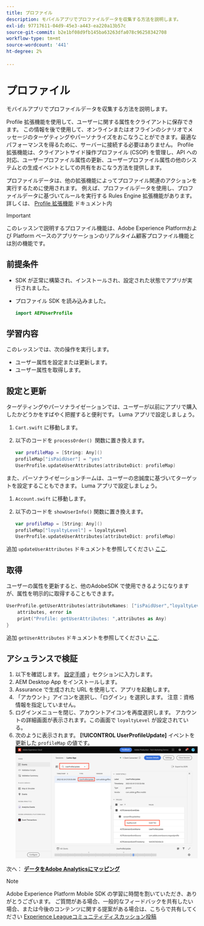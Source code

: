 ```yaml
---
title: プロファイル
description: モバイルアプリでプロファイルデータを収集する方法を説明します。
exl-id: 97717611-04d9-45e3-a443-ea220a13b57c
source-git-commit: b2e1bf08d9fb145ba63263dfa078c96258342708
workflow-type: tm+mt
source-wordcount: '441'
ht-degree: 2%

---
```


# プロファイル

モバイルアプリでプロファイルデータを収集する方法を説明します。

Profile 拡張機能を使用して、ユーザーに関する属性をクライアントに保存できます。 この情報を後で使用して、オンラインまたはオフラインのシナリオでメッセージのターゲティングやパーソナライズをおこなうことができます。最適なパフォーマンスを得るために、サーバーに接続する必要はありません。 Profile 拡張機能は、クライアントサイド操作プロファイル (CSOP) を管理し、API への対応、ユーザープロファイル属性の更新、ユーザープロファイル属性の他のシステムとの生成イベントとしての共有をおこなう方法を提供します。

プロファイルデータは、他の拡張機能によってプロファイル関連のアクションを実行するために使用されます。 例えば、プロファイルデータを使用し、プロファイルデータに基づいてルールを実行する Rules Engine 拡張機能があります。 詳しくは、 [Profile 拡張機能](https://developer.adobe.com/client-sdks/documentation/profile/) ドキュメント内

>[!IMPORTANT]
>
>このレッスンで説明するプロファイル機能は、Adobe Experience Platformおよび Platform ベースのアプリケーションのリアルタイム顧客プロファイル機能とは別の機能です。


## 前提条件

* SDK が正常に構築され、インストールされ、設定された状態でアプリが実行されました。
* プロファイル SDK を読み込みました。

   ```swift
   import AEPUserProfile
   ```

## 学習内容

このレッスンでは、次の操作を実行します。

* ユーザー属性を設定または更新します。
* ユーザー属性を取得します。


## 設定と更新

ターゲティングやパーソナライゼーションでは、ユーザーが以前にアプリで購入したかどうかをすばやく把握すると便利です。 Luma アプリで設定しましょう。

1. `Cart.swift` に移動します。

1. 以下のコードを `processOrder() `関数に置き換えます。

   ```swift
   var profileMap = [String: Any]()
   profileMap["isPaidUser"] = "yes"
   UserProfile.updateUserAttributes(attributeDict: profileMap)
   ```

また、パーソナライゼーションチームは、ユーザーの忠誠度に基づいてターゲットを設定することもできます。 Luma アプリで設定しましょう。

1. `Account.swift` に移動します。

1. 以下のコードを `showUserInfo()` 関数に置き換えます。

   ```swift
   var profileMap = [String: Any]()
   profileMap["loyaltyLevel"] = loyaltyLevel
   UserProfile.updateUserAttributes(attributeDict: profileMap)
   ```

追加 `updateUserAttributes` ドキュメントを参照してください [ここ](https://developer.adobe.com/client-sdks/documentation/profile/api-reference/#updateuserattribute).

## 取得

ユーザーの属性を更新すると、他のAdobeSDK で使用できるようになりますが、属性を明示的に取得することもできます。

```swift
UserProfile.getUserAttributes(attributeNames: ["isPaidUser","loyaltyLevel"]){
    attributes, error in
    print("Profile: getUserAttributes: ",attributes as Any)
}
```

追加 `getUserAttributes` ドキュメントを参照してください [ここ](https://developer.adobe.com/client-sdks/documentation/profile/api-reference/#getuserattributes).

## アシュランスで検証

1. 以下を確認します。 [設定手順](assurance.md) 」セクションに入力します。
1. AEM Desktop App をインストールします。
1. Assurance で生成された URL を使用して、アプリを起動します。
1. 「アカウント」アイコンを選択し、「ログイン」を選択します。 注意：資格情報を指定していません。
1. ログインメニューを閉じ、アカウントアイコンを再度選択します。 アカウントの詳細画面が表示されます。この画面で `loyaltyLevel` が設定されている。
1. 次のように表示されます。 **[!UICONTROL UserProfileUpdate]** イベントを更新した `profileMap` の値です。
   ![プロファイルを検証](assets/mobile-profile-validate.png)

次へ： **[データをAdobe Analyticsにマッピング](analytics.md)**

>[!NOTE]
>
>Adobe Experience Platform Mobile SDK の学習に時間を割いていただき、ありがとうございます。 ご質問がある場合、一般的なフィードバックを共有したい場合、または今後のコンテンツに関する提案がある場合は、こちらで共有してください [Experience Leagueコミュニティディスカッション投稿](https://experienceleaguecommunities.adobe.com/t5/adobe-experience-platform-launch/tutorial-discussion-implement-adobe-experience-cloud-in-mobile/td-p/443796)